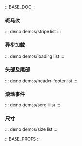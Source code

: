 :: BASE_DOC ::

### 斑马纹
::: demo demos/stripe list
:::

### 异步加载
::: demo demos/loading list
:::

### 头部及尾部
::: demo demos/header-footer list
:::

### 滚动事件
::: demo demos/scroll list
:::

### 尺寸
::: demo demos/size list
:::

:: BASE_PROPS ::